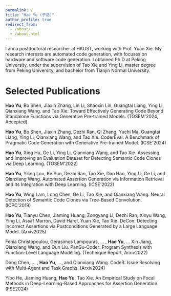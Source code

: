 ```yaml
---
permalink: /
title: "Hao Yu (于浩)"
author_profile: true
redirect_from: 
  - /about/
  - /about.html
---
```


I am a postdoctoral researcher at HKUST, working with Prof. Yuan Xie. My research interests are automated code generation, with focuses on hardware and software code generation. I obtained Ph.D at Peking University, under the supervision of Tao Xie and Ying Li, master degree from Peking University, and bachelor from Tianjin Normal University.

Selected Publications
======
**Hao Yu**, Bo Shen, Jiaxin Zhang, Lin Li, Shaoxin Lin, Guangtai Liang, Ying Li, Qianxiang Wang. and Tao Xie: Toward Effectively Generating Code Beyond Standalone Functions via Generative Pre-trained Models. (TOSEM'2024, Accepted)

**Hao Yu**, Bo Shen, Jiaxin Zhang, Dezhi Ran, Qi Zhang, Yuchi Ma, Guangtai Liang, Ying Li, Qianxiang Wang, and Tao Xie. CoderEval: A Benchmark of Pragmatic Code Generation with Generative Pre-trained Model. (ICSE'2024)

**Hao Yu**, Xing Hu, Ge Li, Ying Li, Qianxiang Wang, and Tao Xie. Assessing and Improving an Evaluation Dataset for Detecting Semantic Code Clones via Deep Learning. (TOSEM'2022)

**Hao Yu**, Yiling Lou, Ke Sun, Dezhi Ran, Tao Xie, Dan Hao, Ying Li, Ge Li, and Qianxiang Wang. Automated Assertion Generation via Information Retrieval and Its Integration with Deep Learning. (ICSE'2022)

**Hao Yu**, Wing Lam, Long Chen, Ge Li, Tao Xie, and Qianxiang Wang. Neural Detection of Semantic Code Clones via Tree-Based Convolution. (ICPC'2019)

**Hao Yu**, Tianyu Chen, Jiaming Huang, Zongyang Li, Dezhi Ran, Xinyu Wang, Ying Li, Assaf Marron, David Harel, Yuan Xie, Tao Xie. DeCon: Detecting Incorrect Assertions via Postconditions Generated by a Large Language Model. (Arxiv2025)

Fenia Christopoulou, Gerasimos Lampouras, ... , **Hao Yu**, ... Xin Jiang, Qianxiang Wang, and Qun Liu. PanGu-Coder: Program Synthesis with Function-Level Language Modeling. (Technique Report, Arxiv2022)

Dong Chen, ... , **Hao Yu**, ..., and Qianxiang Wang. CodeR: Issue Resolving with Multi-Agent and Task Graphs. (Arxiv2024)

Yibo He, Jiaming Huang, **Hao Yu**, Tao Xie. An Empirical Study on Focal Methods in Deep-Learning-Based Approaches for Assertion Generation. (FSE2024)
